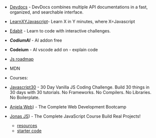 - [Devdocs](https://devdocs.io/) - DevDocs combines multiple API documentations in a fast, organized, and searchable interface.

- [LearnXYJavascript](https://learnxinyminutes.com/docs/javascript//)- Learn X in Y minutes, where X=Javascript

- [Edabit](https://edabit.com/) - Learn to code with interactive challenges. 

- ***CodiumAI*** - AI addon free

- **Codeium** - AI vscode add on - explain code

- [Js roadmap](https://roadmap.sh/javascript)

- MDN

- Courses:

- [Javascript30](https://javascript30.com/) - 30 Day Vanilla JS Coding Challenge. Build 30 things in 30 days with 30 tutorials. No Frameworks. No Compilers. No Libraries. No Boilerplate.

- [Anjela Web](https://www.udemy.com/course/the-complete-web-development-bootcamp/)) - The Complete Web Development Bootcamp

- [Jonas JS](https://www.udemy.com/course/the-complete-javascript-course/)) - The Complete JavaScript Course  Build Real Projects!

    - [resources](https://codingheroes.io/resources/)
    - [starter code](https://github.com/jonasschmedtmann/complete-javascript-course)


